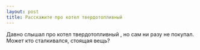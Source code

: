 ```yaml
---
layout: post 
title: Расскажите про котел твердотопливный 
--- 
```

Давно слышал про котел твердотопливный , но сам ни разу не покупал. Может кто сталкивался, стоящая вещь?